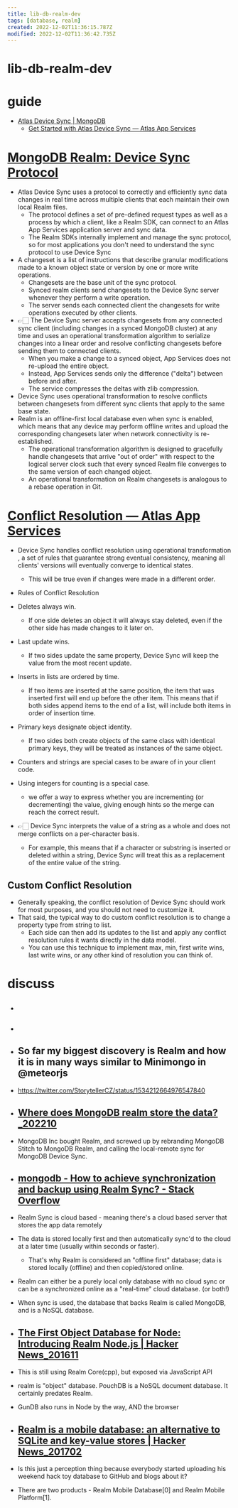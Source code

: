 ```yaml
---
title: lib-db-realm-dev
tags: [database, realm]
created: 2022-12-02T11:36:15.787Z
modified: 2022-12-02T11:36:42.735Z
---
```


# lib-db-realm-dev

# guide

- [Atlas Device Sync | MongoDB](https://www.mongodb.com/atlas/app-services/device-sync)
  - [Get Started with Atlas Device Sync — Atlas App Services](https://www.mongodb.com/docs/atlas/app-services/sync/get-started/)
# [MongoDB Realm: Device Sync Protocol](https://www.mongodb.com/docs/atlas/app-services/sync/details/protocol/)
- Atlas Device Sync uses a protocol to correctly and efficiently sync data changes in real time across multiple clients that each maintain their own local Realm files. 
  - The protocol defines a set of pre-defined request types as well as a process by which a client, like a Realm SDK, can connect to an Atlas App Services application server and sync data.
  - The Realm SDKs internally implement and manage the sync protocol, so for most applications you don't need to understand the sync protocol to use Device Sync
- A changeset is a list of instructions that describe granular modifications made to a known object state or version by one or more write operations. 
  - Changesets are the base unit of the sync protocol. 
  - Synced realm clients send changesets to the Device Sync server whenever they perform a write operation. 
  - The server sends each connected client the changesets for write operations executed by other clients.
- 👉🏻 The Device Sync server accepts changesets from any connected sync client (including changes in a synced MongoDB cluster) at any time and uses an operational transformation algorithm to serialize changes into a linear order and resolve conflicting changesets before sending them to connected clients.
  - When you make a change to a synced object, App Services does not re-upload the entire object. 
  - Instead, App Services sends only the difference ("delta") between before and after. 
  - The service compresses the deltas with zlib compression.
- Device Sync uses operational transformation to resolve conflicts between changesets from different sync clients that apply to the same base state.
- Realm is an offline-first local database even when sync is enabled, which means that any device may perform offline writes and upload the corresponding changesets later when network connectivity is re-established. 
  - The operational transformation algorithm is designed to gracefully handle changesets that arrive "out of order" with respect to the logical server clock such that every synced Realm file converges to the same version of each changed object.
  - An operational transformation on Realm changesets is analogous to a rebase operation in Git.
# [Conflict Resolution — Atlas App Services](https://www.mongodb.com/docs/atlas/app-services/sync/details/conflict-resolution/)
- Device Sync handles conflict resolution using 
operational transformation
, a set of rules that guarantee strong eventual consistency, meaning all clients' versions will eventually converge to identical states. 
  - This will be true even if changes were made in a different order.

- Rules of Conflict Resolution
- Deletes always win.
  - If one side deletes an object it will always stay deleted, even if the other side has made changes to it later on.
- Last update wins.
  - If two sides update the same property, Device Sync will keep the value from the most recent update.
- Inserts in lists are ordered by time.
  - If two items are inserted at the same position, the item that was inserted first will end up before the other item. This means that if both sides append items to the end of a list, will include both items in order of insertion time.
- Primary keys designate object identity.
  - If two sides both create objects of the same class with identical primary keys, they will be treated as instances of the same object.

- Counters and strings are special cases to be aware of in your client code.
- Using integers for counting is a special case. 
  - we offer a way to express whether you are incrementing (or decrementing) the value, giving enough hints so the merge can reach the correct result. 
- 👉🏻 Device Sync interprets the value of a string as a whole and does not merge conflicts on a per-character basis. 
  - For example, this means that if a character or substring is inserted or deleted within a string, Device Sync will treat this as a replacement of the entire value of the string.

## Custom Conflict Resolution

- Generally speaking, the conflict resolution of Device Sync should work for most purposes, and you should not need to customize it. 
- That said, the typical way to do custom conflict resolution is to change a property type from string to list. 
  - Each side can then add its updates to the list and apply any conflict resolution rules it wants directly in the data model. 
  - You can use this technique to implement max, min, first write wins, last write wins, or any other kind of resolution you can think of.
# discuss
- ## 

- ## 

- ## So far my biggest discovery is Realm and how it is in many ways similar to Minimongo in @meteorjs
- https://twitter.com/StorytellerCZ/status/1534212664976547840

- ## [Where does MongoDB realm store the data?_202210](https://www.reddit.com/r/mongodb/comments/xtrinj/where_does_mongodb_realm_store_the_data/)
- MongoDB Inc bought Realm, and screwed up by rebranding MongoDB Stitch to MongoDB Realm, and calling the local-remote sync for MongoDB Device Sync.

- ## [mongodb - How to achieve synchronization and backup using Realm Sync? - Stack Overflow](https://stackoverflow.com/questions/72323467/how-to-achieve-synchronization-and-backup-using-realm-sync)
- Realm Sync is cloud based - meaning there's a cloud based server that stores the app data remotely
- The data is stored locally first and then automatically sync'd to the cloud at a later time (usually within seconds or faster). 
  - That's why Realm is considered an "offline first" database; data is stored locally (offline) and then copied/stored online.
- Realm can either be a purely local only database with no cloud sync or can be a synchronized online as a "real-time" cloud database. (or both!)
- When sync is used, the database that backs Realm is called MongoDB, and is a NoSQL database.

- ## [The First Object Database for Node: Introducing Realm Node.js | Hacker News_201611](https://news.ycombinator.com/item?id=12968948)
- This is still using Realm Core(cpp), but exposed via JavaScript API
- realm is "object" database. PouchDB is a NoSQL document database. It certainly predates Realm.
- GunDB also runs in Node by the way, AND the browser

- ## [Realm is a mobile database: an alternative to SQLite and key-value stores | Hacker News_201702](https://news.ycombinator.com/item?id=13583107)
- Is this just a perception thing because everybody started uploading his weekend hack toy database to GitHub and blogs about it?
- There are two products - Realm Mobile Database[0] and Realm Mobile Platform[1].
